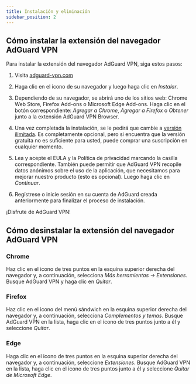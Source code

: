 ```yaml
---
title: Instalación y eliminación
sidebar_position: 2
---
```


## Cómo instalar la extensión del navegador AdGuard VPN

Para instalar la extensión del navegador AdGuard VPN, siga estos pasos:

1. Visita [adguard-vpn.com](https://adguard-vpn.com/browser-extension/overview.html)

2. Haga clic en el icono de su navegador y luego haga clic en *Instalar*.

3. Dependiendo de su navegador, se abrirá uno de los sitios web: Chrome Web Store, Firefox Add-ons o Microsoft Edge Add-ons. Haga clic en el botón correspondiente: *Agregar a Chrome*, *Agregar a Firefox* o *Obtener* junto a la extensión AdGuard VPN Browser.

4. Una vez completada la instalación, se le pedirá que cambie a [versión ilimitada](https://adguard-vpn.com/thankyou.html). Es completamente opcional, pero si encuentra que la versión gratuita no es suficiente para usted, puede comprar una suscripción [](/general/subscription.md) en cualquier momento.

4. Lea y acepte el EULA y la Política de privacidad marcando la casilla correspondiente. También puede permitir que AdGuard VPN recopile datos anónimos sobre el uso de la aplicación, que necesitamos para mejorar nuestro producto (esto es opcional). Luego haga clic en *Continuar*.

5. Regístrese o inicie sesión en su cuenta de AdGuard creada anteriormente para finalizar el proceso de instalación.

¡Disfrute de AdGuard VPN!

## Cómo desinstalar la extensión del navegador AdGuard VPN

### Chrome

Haz clic en el icono de tres puntos en la esquina superior derecha del navegador y, a continuación, selecciona *Más herramientas → Extensiones*. Busque AdGuard VPN y haga clic en *Quitar*.

### Firefox

Haz clic en el icono del menú sándwich en la esquina superior derecha del navegador y, a continuación, selecciona *Complementos y temas*. Busque AdGuard VPN en la lista, haga clic en el ícono de tres puntos junto a él y seleccione *Quitar*.

### Edge

Haga clic en el icono de tres puntos en la esquina superior derecha del navegador y, a continuación, seleccione *Extensiones*. Busque AdGuard VPN en la lista, haga clic en el icono de tres puntos junto a él y seleccione *Quitar de Microsoft Edge*.